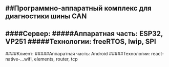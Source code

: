 ##Программно-аппаратный комплекс для диагностики шины CAN
---
####Сервер:
#####Аппаратная часть: ESP32, VP251
#####Технологии: freeRTOS, lwip, SPI
---
####Клиент:
#####Аппаратная часть: Android
#####Технологии: react-native-...wifi, elements, router, tcp 
